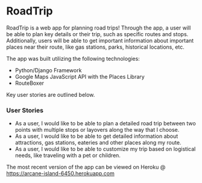 # RoadTrip

RoadTrip is a web app for planning road trips! Through the app, a user will be able to plan key details or their trip, such as specific routes and stops. Additionally, users will be able to get important information about important places near their route, like gas stations, parks, historical locations, etc.

The app was built utilizing the following technologies:
- Python/Django Framework
- Google Maps JavaScript API with the Places Library
- RouteBoxer

Key user stories are outlined below.

### User Stories
- As a user, I would like to be able to plan a detailed road trip between two points with multiple stops or layovers along the way that I choose.
- As a user, I would like to be able to get detailed information about attractions, gas stations, eateries and other places along my route.
- As a user, I would like to be able to customize my trip based on logistical needs, like traveling with a pet or children.

The most recent version of the app can be viewed on Heroku @ https://arcane-island-6450.herokuapp.com
